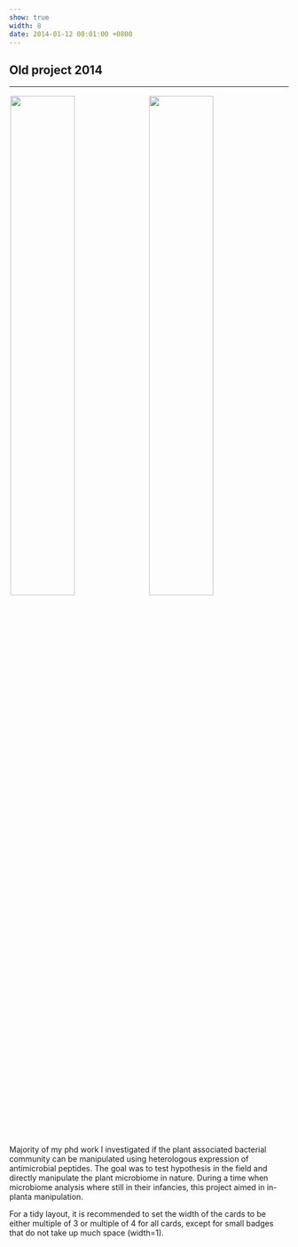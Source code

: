 ```yaml
---
show: true
width: 8
date: 2014-01-12 00:01:00 +0800
---
```

<div class="p-4">
    <h2>Old project 2014</h2>
    <hr />
  <img data-src="{{ 'assets/images/photos/IMG_2262m.jpg' | relative_url }}" class="lazy rounded" style="width: 48%; height: auto;margin: 2px;" src="{{ '/assets/images/empty_300x200.png' | relative_url }}">
  <img data-src="{{ 'assets/images/photos/Utah_fieldm.jpg' | relative_url }}" class="lazy rounded" style="width: 48%; height: auto;margin: 2px;" src="{{ '/assets/images/empty_300x200.png' | relative_url }}">
   
<p>
     Majority of my phd work I investigated if the plant associated bacterial community can be manipulated using heterologous expression of antimicrobial peptides.
The goal was to test hypothesis in the field and directly manipulate the plant microbiome in nature. During a time when microbiome analysis where still in their infancies, this project aimed in in-planta manipulation.
    </p>
    <p>
        For a tidy layout, it is recommended to set the width of the cards to be either multiple of 3 or multiple of 4 for all cards, except for small badges that do not take up much space (width=1).
    </p>
</div>
